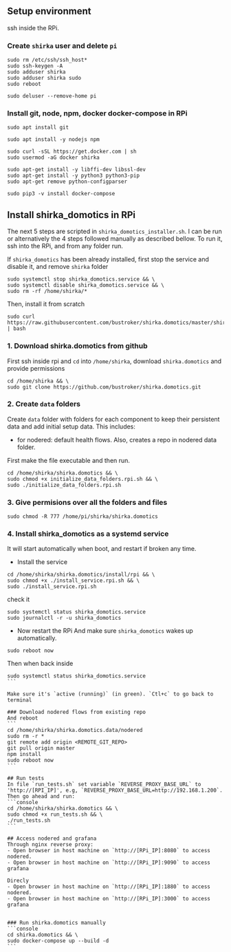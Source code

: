 ## Setup environment 
ssh inside the RPi.

### Create `shirka` user and delete `pi`
```
sudo rm /etc/ssh/ssh_host* 
sudo ssh-keygen -A
sudo adduser shirka
sudo adduser shirka sudo
sudo reboot

sudo deluser --remove-home pi
```

### Install git, node, npm, docker docker-compose in RPi
```console
sudo apt install git

sudo apt install -y nodejs npm

sudo curl -sSL https://get.docker.com | sh
sudo usermod -aG docker shirka

sudo apt-get install -y libffi-dev libssl-dev
sudo apt-get install -y python3 python3-pip
sudo apt-get remove python-configparser

sudo pip3 -v install docker-compose
```

## Install shirka_domotics in RPi
The next 5 steps are scripted in `shirka_domotics_installer.sh`. I can be run or alternatively the 4 steps followed manually as described bellow.
To run it, ssh into the RPi, and from any folder run.

If `shirka_domotics` has been already installed, first stop the service and disable it, and remove `shirka` folder
```
sudo systemctl stop shirka_domotics.service && \
sudo systemctl disable shirka_domotics.service && \
sudo rm -rf /home/shirka/*
```

Then, install it from scratch
```
sudo curl https://raw.githubusercontent.com/bustroker/shirka.domotics/master/shirka_domotics_installer.rpi.sh | bash
```

### 1. Download shirka.domotics from github
First ssh inside rpi and `cd` into `/home/shirka`, download `shirka.domotics` and provide permissions
```console
cd /home/shirka && \
sudo git clone https://github.com/bustroker/shirka.domotics.git
```

### 2. Create `data` folders
Create `data` folder with folders for each component to keep their persistent data and add initial setup data. This includes:
- for nodered: default health flows.
Also, creates a repo in nodered data folder.

First make the file executable and then run.
```console
cd /home/shirka/shirka.domotics && \
sudo chmod +x initialize_data_folders.rpi.sh && \
sudo ./initialize_data_folders.rpi.sh 
```

### 3. Give permisions over all the folders and files
```
sudo chmod -R 777 /home/pi/shirka/shirka.domotics
```

### 4. Install shirka_domotics as a systemd service
It will start automatically when boot, and restart if broken any time.
- Install the service
```
cd /home/shirka/shirka.domotics/install/rpi && \
sudo chmod +x ./install_service.rpi.sh && \
sudo ./install_service.rpi.sh
```
check it
```
sudo systemctl status shirka_domotics.service
sudo journalctl -r -u shirka_domotics
```

- Now restart the RPi
And make sure `shirka_domotics` wakes up automatically.
```
sudo reboot now
````

Then when back inside
````
sudo systemctl status shirka_domotics.service
```

Make sure it's `active (running)` (in green). `Ctl+c` to go back to terminal

### Download nodered flows from existing repo
And reboot
```
cd /home/shirka/shirka.domotics.data/nodered
sudo rm -r *
git remote add origin <REMOTE_GIT_REPO>
git pull origin master
npm install
sudo reboot now
```

## Run tests
In file `run_tests.sh` set variable `REVERSE_PROXY_BASE_URL` to 'http://[RPI_IP]', e.g, `REVERSE_PROXY_BASE_URL=http://192.168.1.200`.
Then go ahead and run:
```console 
cd /home/shirka/shirka.domotics && \
sudo chmod +x run_tests.sh && \
./run_tests.sh
```

## Access nodered and grafana
Through nginx reverse proxy:
- Open browser in host machine on `http://[RPi_IP]:8080` to access nodered.
- Open browser in host machine on `http://[RPi_IP]:9090` to access grafana

Direcly
- Open browser in host machine on `http://[RPi_IP]:1880` to access nodered.
- Open browser in host machine on `http://[RPi_IP]:3000` to access grafana


### Run shirka.domotics manually
```console
cd shirka.domotics && \
sudo docker-compose up --build -d
```
